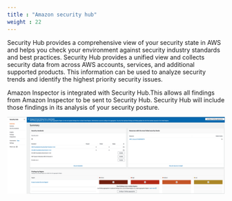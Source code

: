 ```yaml
---
title : "Amazon security hub"
weight : 22
---
```



Security Hub provides a comprehensive view of your security state in AWS and helps you check your environment against security industry standards and best practices. 
Security Hub provides a unified view and collects security data from across AWS accounts, services, and additional supported products. 
This information can be used to  analyze  security trends and identify the highest priority security issues.

Amazon Inspector is integrated with Security Hub.This allows all findings from Amazon Inspector to be sent to  Security Hub. 
Security Hub will include those findings in its analysis of your security posture.


![ecr](/static/images/image-security/devsecops-inspector/securityhub-summary.png)

